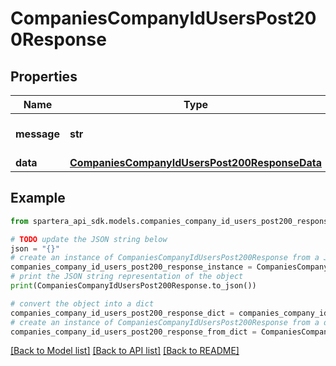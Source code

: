 # CompaniesCompanyIdUsersPost200Response


## Properties

Name | Type | Description | Notes
------------ | ------------- | ------------- | -------------
**message** | **str** | Response status message | 
**data** | [**CompaniesCompanyIdUsersPost200ResponseData**](CompaniesCompanyIdUsersPost200ResponseData.md) |  | 

## Example

```python
from spartera_api_sdk.models.companies_company_id_users_post200_response import CompaniesCompanyIdUsersPost200Response

# TODO update the JSON string below
json = "{}"
# create an instance of CompaniesCompanyIdUsersPost200Response from a JSON string
companies_company_id_users_post200_response_instance = CompaniesCompanyIdUsersPost200Response.from_json(json)
# print the JSON string representation of the object
print(CompaniesCompanyIdUsersPost200Response.to_json())

# convert the object into a dict
companies_company_id_users_post200_response_dict = companies_company_id_users_post200_response_instance.to_dict()
# create an instance of CompaniesCompanyIdUsersPost200Response from a dict
companies_company_id_users_post200_response_from_dict = CompaniesCompanyIdUsersPost200Response.from_dict(companies_company_id_users_post200_response_dict)
```
[[Back to Model list]](../README.md#documentation-for-models) [[Back to API list]](../README.md#documentation-for-api-endpoints) [[Back to README]](../README.md)



